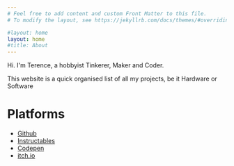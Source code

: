 ```yaml
---
# Feel free to add content and custom Front Matter to this file.
# To modify the layout, see https://jekyllrb.com/docs/themes/#overriding-theme-defaults

#layout: home
layout: home
#title: About
---
```


Hi. I'm Terence, a hobbyist Tinkerer, Maker and Coder.

This website is a quick organised list of all my projects, be it Hardware or Software

# Platforms
* [Github](github)
* [Instructables](instructables)
* [Codepen](https://codepen.io/Hackin7/)
* [itch.io](https://hackin7.itch.io/)
